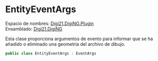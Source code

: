 # EntityEventArgs

Espacio de nombres: [Digi21.DigiNG.Plugin](../../)  
Ensamblado: [Digi21.DigiNG](../../../digi21.diging/)

Esta clase proporciona argumentos de evento para informar que se ha añadido o eliminado una geometría del archivo de dibujo.

```csharp
public class EntityEventArgs : EventArgs
```



